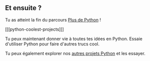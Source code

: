 ## Et ensuite ?

Tu as atteint la fin du parcours [Plus de Python](https://projects.raspberrypi.org/en/pathways/more-python) !

[[[python-coolest-projects]]]

Tu peux maintenant donner vie à toutes tes idées en Python. Essaie d'utiliser Python pour faire d'autres trucs cool.

Tu peux également explorer nos [autres projets Python](https://projects.raspberrypi.org/en/projects?software%5B%5D=python) et les essayer.
